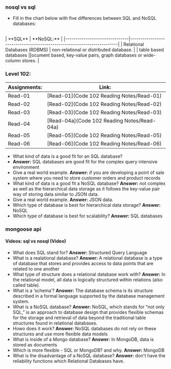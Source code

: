### nosql vs sql
- Fill in the chart below with five differences between SQL and NoSQL databases:
<br>
|             **SQL**           |                                **NoSQL:**                              |
|-------------------------------|------------------------------------------------------------------------|
|  Relational Databases (RDBMS) | non-relational or distributed database.                                |
|  table based databases        |[ocument based, key-value pairs, graph databases or wide-column stores. |

### Level 102:

|  **Assignments:**  |                 **Link:**                 |
|--------------------|-------------------------------------------|
|  Read-01           |[Read-01](Code 102 Reading Notes/Read-01)  |
|  Read-02           |[Read-02](Code 102 Reading Notes/Read-02)  |
|  Read-03           |[Read-03](Code 102 Reading Notes/Read-03)  |
|  Read-04           |[Read-04a](Code 102 Reading Notes/Read-04a)|
|  Read-05           |[Read-05](Code 102 Reading Notes/Read-05)  |
|  Read-06           |[Read-06](Code 102 Reading Notes/Read-06)  |


- What kind of data is a good fit for an SQL database?
- **Answer:** SQL databases are good fit for the complex query intensive environment
- Give a real world example.
 **Answer:** if you are developing a point of sale system where you need to store customer orders and product records
- What kind of data is a good fit a NoSQL database?
 **Answer:** not complex as well as the hierarchical data storage as it follows the key-value pair way of storing data similar to JSON data. 
- Give a real world example.
 **Answer:** JSON data. 
- Which type of database is best for hierarchical data storage?
 **Answer:** NoSQL 
- Which type of database is best for scalability?
 **Answer:**  SQL databases


### mongoose api
#### Videos: sql vs nosql (Video)

- What does SQL stand for?
**Answer:** Structured Query Language
- What is a realational database?
**Answer:** A relational database is a type of database that stores and provides access to data points that are related to one another
- What type of structure does a relational database work with?
**Answer:** In the relational model, all data is logically structured within relations (also called table).
- What is a ‘schema’?
**Answer:** The database schema is its structure described in a formal language supported by the database management system.
- What is a NoSQL database?
**Answer:** NoSQL, which stands for “not only SQL,” is an approach to database design that provides flexible schemas for the storage and retrieval of data beyond the traditional table structures found in relational databases. 
- Howo does it work?
**Answer:** NoSQL databases do not rely on these structures and use more flexible data models
- What is inside of a Mongo database?
**Answer:** In MongoDB, data is stored as documents
- Which is more flexible - SQL or MongoDB? and why.
**Answer:** MongoDB
- What is the disadvantage of a NoSQL database?
**Answer:** don't have the reliability functions which Relational Databases have. 
